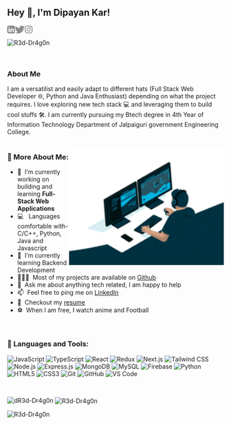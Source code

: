 ## Hey 👋, I'm Dipayan Kar!
<p>
<a href='https://www.linkedin.com/in/dipayan-kar-0b887b22b/'><img align='left' alt="linkedin" src="https://github.com/R3d-Dr4g0n/R3d-Dr4g0n/blob/main/assets/linkedin.svg" height='18px'/></a>
<a href='https://x.com/St3r0idalAp3'><img align='left' alt="twitter" src="https://github.com/R3d-Dr4g0n/R3d-Dr4g0n/blob/main/assets/twitter.svg" height='18px'/></a>
<a href='https://www.instagram.com/_dipayan_kar_/'><img align='left' alt="Instagram" src="https://github.com/R3d-Dr4g0n/R3d-Dr4g0n/blob/main/assets/instagram.svg" height='18px'/></a></p>

<br>

<p align="left"> <img src="https://komarev.com/ghpvc/?username=R3d-Dr4g0n&label=Profile%20views&color=0e75b6&style=flat" alt="R3d-Dr4g0n" /> </p>

<br>

### About Me
I am a versatilist and easily adapt to different hats (Full Stack Web Developer 🌐, Python and Java Enthusiast) depending on what the project requires. I love exploring new tech stack 💻 and leveraging them to build cool stuffs 🛠️. I am currently pursuing my Btech degree in 4th Year of Information Technology Department of Jalpaiguri government Engineering College.
<br/>
<br/>

<img align="right" alt="GIF" src="https://github.com/R3d-Dr4g0n/R3d-Dr4g0n/blob/main/personal%20pic/200w.gif" width="360px"/>
  
### 🧐 More About Me:

- 🔭 &nbsp;I’m currently working on building and learning **Full-Stack Web Applications**
- 💻 &nbsp; Languages comfortable with- C/C++, Python, Java and Javascript
- 🌱 &nbsp;I’m currently learning Backend Development
- 👨🏻‍💻 &nbsp;Most of my projects are available on [Github]([https://github.com/R3d-Dr4g0n?tab=repositories])
- 💬 &nbsp;Ask me about anything tech related, I am happy to help
- 📫 &nbsp;Feel free to ping me on [LinkedIn](https://www.linkedin.com/in/dipayan-kar-0b887b22b/)
- 📝 &nbsp;Checkout my [resume](https://drive.google.com/file/d/1AXCdZCH_U3Cj9AgowfO_crOWYyEaMiQM/view?usp=sharing)
- ⚽ &nbsp;When I am free, I watch anime and Football

<br>

### 🔨 Languages and Tools:
![JavaScript](https://img.shields.io/badge/-JavaScript-black?style=flat-square&logo=javascript)
![TypeScript](https://img.shields.io/badge/-TypeScript-black?style=flat-square&logo=typescript)
![React](https://img.shields.io/badge/-React-black?style=flat-square&logo=react)
![Redux](https://img.shields.io/badge/-Redux-black?style=flat-square&logo=redux)
![Next.js](https://img.shields.io/badge/-Next.js-black?style=flat-square&logo=next.js)
![Tailwind CSS](https://img.shields.io/badge/-Tailwind%20CSS-black?style=flat-square&logo=tailwind-css)
![Node.js](https://img.shields.io/badge/-Node.js-black?style=flat-square&logo=Node.js)
![Express.js](https://img.shields.io/badge/Express.js-000000?style=flat-square&logo=express&logoColor=white)
![MongoDB](https://img.shields.io/badge/MongoDB-000000?style=flat-square&logo=mongodb&logoColor=47A248)
![MySQL](https://img.shields.io/badge/-MySQL-black?style=flat-square&logo=mysql)
![Firebase](https://img.shields.io/badge/-Firebase-black?style=flat-square&logo=firebase)
![Python](https://img.shields.io/badge/-Python-black?style=flat-square&logo=python)
![HTML5](https://img.shields.io/badge/-HTML5-black?style=flat-square&logo=html5)
![CSS3](https://img.shields.io/badge/-CSS3-black?style=flat-square&logo=css3&logoColor=1572B6)
![Git](https://img.shields.io/badge/-Git-black?style=flat-square&logo=git)
![GitHub](https://img.shields.io/badge/-GitHub-181717?style=flat-square&logo=github)
![VS Code](https://img.shields.io/badge/-VS%20Code-007ACC?style=flat-square&logo=visual-studio-code)

<br>

<p><img align="left" src="https://github-readme-stats.vercel.app/api/top-langs?username=R3d-Dr4g0n&show_icons=true&locale=en&layout=compact" alt="dR3d-Dr4g0n" /></p>

<p>&nbsp;<img align="center" src="https://github-readme-stats.vercel.app/api?username=R3d-Dr4g0n&show_icons=true&locale=en" alt="R3d-Dr4g0n" /></p>


<p><img align="left" src="https://github-readme-streak-stats.herokuapp.com/?user=R3d-Dr4g0n&" alt="R3d-Dr4g0n" /></p>


<br>
